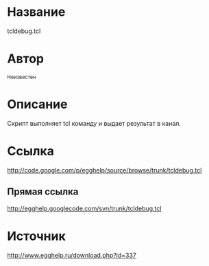# Название #
tcldebug.tcl


# Автор #
<sup>Неизвестен</sup>


# Описание #
Скрипт выполняет tcl команду и выдает результат в канал.


# Ссылка #
http://code.google.com/p/egghelp/source/browse/trunk/tcldebug.tcl

## Прямая ссылка ##
http://egghelp.googlecode.com/svn/trunk/tcldebug.tcl


# Источник #
http://www.egghelp.ru/download.php?id=337
